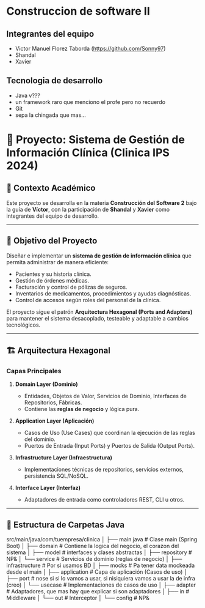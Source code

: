 # Construccion de software II

## Integrantes del equipo
- Victor Manuel Florez Taborda (https://github.com/Sonny97)
- Shandal
- Xavier

## Tecnologia de desarrollo 
- Java v???
- un framework raro que menciono el profe pero no recuerdo
- Git
- sepa la chingada que mas...


# 📌 Proyecto: Sistema de Gestión de Información Clínica (Clinica IPS 2024)

## 🏫 Contexto Académico
Este proyecto se desarrolla en la materia **Construcción del Software 2** bajo la guía de **Víctor**, con la participación de **Shandal** y **Xavier** como integrantes del equipo de desarrollo.

---

## 🎯 Objetivo del Proyecto
Diseñar e implementar un **sistema de gestión de información clínica** que permita administrar de manera eficiente:
- Pacientes y su historia clínica.
- Gestión de órdenes médicas.
- Facturación y control de pólizas de seguros.
- Inventarios de medicamentos, procedimientos y ayudas diagnósticas.
- Control de accesos según roles del personal de la clínica.

El proyecto sigue el patrón **Arquitectura Hexagonal (Ports and Adapters)** para mantener el sistema desacoplado, testeable y adaptable a cambios tecnológicos.

---

## 🏗 Arquitectura Hexagonal

### Capas Principales
1. **Domain Layer (Dominio)**  
   - Entidades, Objetos de Valor, Servicios de Dominio, Interfaces de Repositorios, Fábricas.  
   - Contiene las **reglas de negocio** y lógica pura.

2. **Application Layer (Aplicación)**  
   - Casos de Uso (Use Cases) que coordinan la ejecución de las reglas del dominio.
   - Puertos de Entrada (Input Ports) y Puertos de Salida (Output Ports).

3. **Infrastructure Layer (Infraestructura)**  
   - Implementaciones técnicas de repositorios, servicios externos, persistencia SQL/NoSQL.

4. **Interface Layer (Interfaz)**  
   - Adaptadores de entrada como controladores REST, CLI u otros.

---

## 📂 Estructura de Carpetas Java

src/main/java/com/tuempresa/clinica
│
├── main.java      # Clase main (Spring Boot)
│
├── domain                       # Contiene la logica del negocio, el corazon del sistema
│   ├── model                    # interfaces y clases abstractas
│   ├── repository               # NP&
│   └── service                  # Servicios de dominio (reglas de negocio)
│
├── infrastructure               # Por si usamos BD
│
├── mocks                        # Pa tener data mockeada desde el main
│
├── application                  # Capa de aplicación (Casos de uso)
│   ├── port                     # nose si si lo vamos a usar, si nisiquiera vamos a usar la de infra (creo)
│   └── usecase                  # Implementaciones de casos de uso
│
├── adapter                      # Adaptadores, que mas hay que explicar si son adaptadores
│   ├── in                       # Middleware
│   └── out                      # Interceptor 
│
└── config                       # NP&

